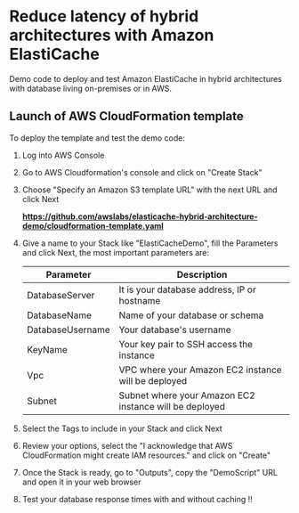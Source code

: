 # Reduce latency of hybrid architectures with Amazon ElastiCache

Demo code to deploy and test Amazon ElastiCache in hybrid architectures with database living on-premises or in AWS.

## Launch of AWS CloudFormation template

To deploy the template and test the demo code:

1. Log into AWS Console
2. Go to AWS Cloudformation's console and click on "Create Stack"
3. Choose "Specify an Amazon S3 template URL" with the next URL and click Next

   **https://github.com/awslabs/elasticache-hybrid-architecture-demo/cloudformation-template.yaml**

4. Give a name to your Stack like "ElastiCacheDemo", fill the Parameters and click Next, the most important parameters are:

   | Parameter        | Description                                           |
   | ---------------- | ----------------------------------------------------- |
   | DatabaseServer   | It is your database address, IP or hostname           |
   | DatabaseName     | Name of your database or schema                       |
   | DatabaseUsername | Your database's username                              |
   | KeyName          | Your key pair to SSH access the instance              |
   | Vpc              | VPC where your Amazon EC2 instance will be deployed   |
   | Subnet           | Subnet where your Amazon EC2 instance will be deployed|

5. Select the Tags to include in your Stack and click Next

6. Review your options, select the "I acknowledge that AWS CloudFormation might create IAM resources." and click on "Create"

7. Once the Stack is ready, go to "Outputs", copy the "DemoScript" URL and open it in your web browser

8. Test your database response times with and without caching !!
